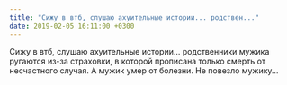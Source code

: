 ```yaml
---
title: "Сижу в втб, слушаю ахуительные истории... родствен..."
date: 2019-02-05 16:11:00 +0300
---
```


Сижу в втб, слушаю ахуительные истории... родственники мужика ругаются из-за страховки, в которой прописана только смерть от несчастного случая. А мужик умер от болезни. Не повезло мужику...

